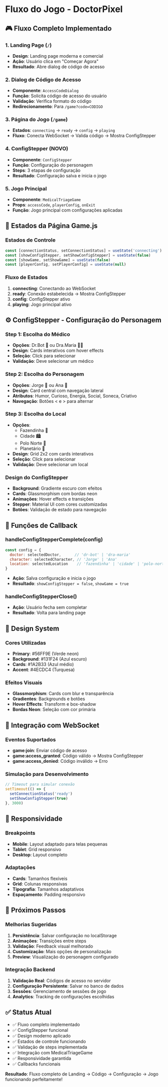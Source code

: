 # Fluxo do Jogo - DoctorPixel

## 🎮 Fluxo Completo Implementado

### 1. Landing Page (`/`)
- **Design**: Landing page moderna e comercial
- **Ação**: Usuário clica em "Começar Agora"
- **Resultado**: Abre dialog de código de acesso

### 2. Dialog de Código de Acesso
- **Componente**: `AccessCodeDialog`
- **Função**: Solicita código de acesso do usuário
- **Validação**: Verifica formato do código
- **Redirecionamento**: Para `/game?code=CODIGO`

### 3. Página do Jogo (`/game`)
- **Estados**: `connecting` → `ready` → `config` → `playing`
- **Fluxo**: Conecta WebSocket → Valida código → Mostra ConfigStepper

### 4. ConfigStepper (NOVO)
- **Componente**: `ConfigStepper`
- **Função**: Configuração do personagem
- **Steps**: 3 etapas de configuração
- **Resultado**: Configuração salva e inicia o jogo

### 5. Jogo Principal
- **Componente**: `MedicalTriageGame`
- **Props**: `accessCode`, `playerConfig`, `onExit`
- **Função**: Jogo principal com configurações aplicadas

## 🔄 Estados da Página Game.js

### Estados de Controle
```javascript
const [connectionStatus, setConnectionStatus] = useState('connecting')
const [showConfigStepper, setShowConfigStepper] = useState(false)
const [showGame, setShowGame] = useState(false)
const [playerConfig, setPlayerConfig] = useState(null)
```

### Fluxo de Estados
1. **connecting**: Conectando ao WebSocket
2. **ready**: Conexão estabelecida → Mostra ConfigStepper
3. **config**: ConfigStepper ativo
4. **playing**: Jogo principal ativo

## ⚙️ ConfigStepper - Configuração do Personagem

### Step 1: Escolha do Médico
- **Opções**: Dr.Bot 🤖 ou Dra.Maria 👩‍⚕️
- **Design**: Cards interativos com hover effects
- **Seleção**: Click para selecionar
- **Validação**: Deve selecionar um médico

### Step 2: Escolha do Personagem
- **Opções**: Jorge 👨 ou Ana 👩
- **Design**: Card central com navegação lateral
- **Atributos**: Humor, Curioso, Energia, Social, Soneca, Criativo
- **Navegação**: Botões < e > para alternar

### Step 3: Escolha do Local
- **Opções**: 
  - Fazendinha 🚜
  - Cidade 🏙️
  - Polo Norte 🐧
  - Planetário 🚀
- **Design**: Grid 2x2 com cards interativos
- **Seleção**: Click para selecionar
- **Validação**: Deve selecionar um local

### Design do ConfigStepper
- **Background**: Gradiente escuro com efeitos
- **Cards**: Glassmorphism com bordas neon
- **Animações**: Hover effects e transições
- **Stepper**: Material UI com cores customizadas
- **Botões**: Validação de estado para navegação

## 🎯 Funções de Callback

### handleConfigStepperComplete(config)
```javascript
const config = {
  doctor: selectedDoctor,      // 'dr-bot' | 'dra-maria'
  character: selectedCharacter, // 'Jorge' | 'Ana'
  location: selectedLocation    // 'fazendinha' | 'cidade' | 'polo-norte' | 'planetario'
}
```
- **Ação**: Salva configuração e inicia o jogo
- **Resultado**: `showConfigStepper = false`, `showGame = true`

### handleConfigStepperClose()
- **Ação**: Usuário fecha sem completar
- **Resultado**: Volta para landing page

## 🎨 Design System

### Cores Utilizadas
- **Primary**: #56FF9E (Verde neon)
- **Background**: #131F24 (Azul escuro)
- **Cards**: #1A2B33 (Azul médio)
- **Accent**: #4ECDC4 (Turquesa)

### Efeitos Visuais
- **Glassmorphism**: Cards com blur e transparência
- **Gradientes**: Backgrounds e botões
- **Hover Effects**: Transform e box-shadow
- **Bordas Neon**: Seleção com cor primária

## 🔧 Integração com WebSocket

### Eventos Suportados
- **game:join**: Enviar código de acesso
- **game:access_granted**: Código válido → Mostra ConfigStepper
- **game:access_denied**: Código inválido → Erro

### Simulação para Desenvolvimento
```javascript
// Timeout para simular conexão
setTimeout(() => {
  setConnectionStatus('ready')
  setShowConfigStepper(true)
}, 3000)
```

## 📱 Responsividade

### Breakpoints
- **Mobile**: Layout adaptado para telas pequenas
- **Tablet**: Grid responsivo
- **Desktop**: Layout completo

### Adaptações
- **Cards**: Tamanhos flexíveis
- **Grid**: Colunas responsivas
- **Tipografia**: Tamanhos adaptativos
- **Espaçamento**: Padding responsivo

## 🚀 Próximos Passos

### Melhorias Sugeridas
1. **Persistência**: Salvar configuração no localStorage
2. **Animações**: Transições entre steps
3. **Validação**: Feedback visual melhorado
4. **Customização**: Mais opções de personalização
5. **Preview**: Visualização do personagem configurado

### Integração Backend
1. **Validação Real**: Códigos de acesso no servidor
2. **Configuração Persistente**: Salvar no banco de dados
3. **Sessões**: Gerenciamento de sessões de jogo
4. **Analytics**: Tracking de configurações escolhidas

## ✅ Status Atual

- ✅ Fluxo completo implementado
- ✅ ConfigStepper funcional
- ✅ Design moderno aplicado
- ✅ Estados de controle funcionando
- ✅ Validação de steps implementada
- ✅ Integração com MedicalTriageGame
- ✅ Responsividade garantida
- ✅ Callbacks funcionais

**Resultado**: Fluxo completo de Landing → Código → Configuração → Jogo funcionando perfeitamente!
